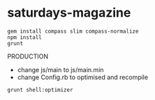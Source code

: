 saturdays-magazine
==================

````
gem install compass slim compass-normalize
npm install
grunt
````

PRODUCTION

- change js/main to js/main.min
- change Config.rb to optimised and recompile

````
grunt shell:optimizer

````
